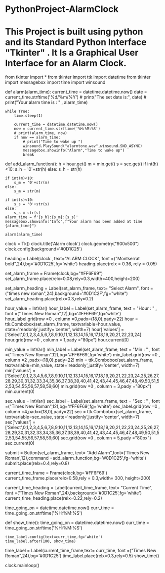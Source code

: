 # PythonProject-AlarmClock
# This Project is built using python and its Standard Python Interface "Tkinter" .  It Is a Graphical User Interface for an Alarm Clock.

from tkinter import *
from tkinter import ttk
import datetime
from tkinter import messagebox
import time
import winsound

def alarm(alarm_time):
    current_time = datetime.datetime.now()
    date = current_time.strftime('%d/%m/%Y')
    # print("The set date is:", date)
    # print("Your alarm time is : " , alarm_time)

    while True:
        time.sleep(1)

        current_time = datetime.datetime.now()
        now = current_time.strftime('%H:%M:%S')
        # print(alarm_time, now)
        if now == alarm_time:
            # print("Time to wake up ")
            winsound.PlaySound("alarmtone.wav",winsound.SND_ASYNC)
            messagebox.showinfo("Alarm","Time to wake up")
            break

def add_alarm_function():
    h = hour.get()
    m = min.get()
    s = sec.get()
    if int(h)<10:
        s_h = '0'+str(h)
    else:
        s_h = str(h)

    if int(m)<10:
        s_m = '0'+str(m)
    else:
        s_m = str(m)

    if int(s)<10:
        s_s = '0'+str(s)
    else:
        s_s = str(s)
    alarm_time = f'{s_h}:{s_m}:{s_s}'
    messagebox.showinfo("Info",f"Your alarm has been added at time {alarm_time}")

    alarm(alarm_time)

clock = Tk()
clock.title('Alarm clock')
clock.geometry("900x500")
clock.config(background='#0D1C25')

heading = Label(clock , text="ALARM CLOCK", font =("Montserrat bold",24),bg='#0D1C25',fg='white')
heading.place(relx = 0.36, rely = 0.05)

set_alarm_frame = Frame(clock,bg="#FF6F69")
set_alarm_frame.place(relx=0.08,rely=0.3,width=400,height=200)

set_alarm_heading = Label(set_alarm_frame, text= "Select Alarm", font =("times new roman",24),background='#0D1C2F',fg="white")
set_alarm_heading.place(relx=0.3,rely=0.2)

hour_value = IntVar()
hour_label = Label(set_alarm_frame, text = "Hour : " , font =("Times New Roman",12),bg='#FF6F69',fg='white')
hour_label.grid(row =0 , column =0,padx=(18,0),pady=22)
hour = ttk.Combobox(set_alarm_frame, textvariable=hour_value, state='readonly',justify='center', width=7)
hour['values'] = ['Select',0,1,2,3,4,5,6,7,8,9,10,11,12,13,14,15,16,17,18,19,20,21,22,23,24]
hour.grid(row =0 , column = 1,pady ="80px")
hour.current(0)

min_value = IntVar()
min_label = Label(set_alarm_frame, text = "Min : " , font =("Times New Roman",12),bg='#FF6F69',fg='white')
min_label.grid(row =0 , column =2 ,padx=(18,0),pady=22)
min = ttk.Combobox(set_alarm_frame, textvariable=min_value, state='readonly',justify='center', width=7)
min['values'] = ['Select',0,1,2,3,4,5,6,7,8,9,10,11,12,13,14,15,16,17,18,19,20,21,22,23,24,25,26,27,28,29,30,31,32,33,34,35,36,37,38,39,40,41,42,43,44,45,46,47,48,49,50,51,52,53,54,55,56,57,58,59,60]
min.grid(row =0 , column = 3,pady ="80px")
min.current(0)


sec_value = IntVar()
sec_label = Label(set_alarm_frame, text = "Sec : " , font =("Times New Roman",12),bg='#FF6F69',fg='white')
sec_label.grid(row =0 , column =4,padx=(18,0),pady=22)
sec = ttk.Combobox(set_alarm_frame, textvariable=sec_value, state='readonly',justify='center', width=7)
sec['values'] = ['Select',0,1,2,3,4,5,6,7,8,9,10,11,12,13,14,15,16,17,18,19,20,21,22,23,24,25,26,27,28,29,30,31,32,33,34,35,36,37,38,39,40,41,42,43,44,45,46,47,48,49,50,51,52,53,54,55,56,57,58,59,60]
sec.grid(row =0 , column = 5,pady ="80px")
sec.current(0)


submit = Button(set_alarm_frame, text= "Add Alarm",font=('Times New Roman',12),command =add_alarm_function,bg='#0D1C25',fg='white')
submit.place(relx=0.4,rely=0.8)



current_time_frame  = Frame(clock,bg='#FF6F69')
current_time_frame.place(relx=0.58,rely = 0.3,width= 300, height=200)

current_time_heading = Label(current_time_frame, text= "Current Time", font =("Times New Roman",24),background='#0D1C25',fg='white')
current_time_heading.place(relx=0.22,rely=0.2)

time_going_on = datetime.datetime.now()
curr_time = time_going_on.strftime('%H:%M:%S')

def show_time():
    time_going_on = datetime.datetime.now()
    curr_time = time_going_on.strftime('%H:%M:%S')

    time_label.config(text=curr_time,fg='white')
    time_label.after(100, show_time)

time_label = Label(current_time_frame,text= curr_time, font =("Times New Roman",24),bg='#0D1C25')
time_label.place(relx=0.3,rely=0.5)
show_time()


clock.mainloop()

